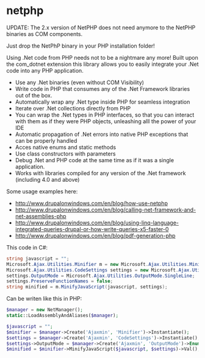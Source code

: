 # netphp

UPDATE: The 2.x version of NetPHP does not need anymore to the NetPHP binaries as COM components. 

Just drop the NetPhP binary in your PHP installation folder!

Using .Net code from PHP needs not to be a nightmare any more! Built upon the com_dotnet extension
this library allows you to easily integrate your .Net code into any PHP application.

* Use any .Net binaries (even without COM Visibility)
* Write code in PHP that consumes any of the .Net Framework libraries out of the box.
* Automatically wrap any .Net type inside PHP for seamless integration
* Iterate over .Net collections directly from PHP
* You can wrap the .Net types in PHP interfaces, so that you can interact with them as if they were PHP objects, unleashing alll the power of your IDE
* Automatic propagation of .Net errors into native PHP exceptions that can be properly handled
* Acces native enums and static methods
* Use class constructors with parameters
* Debug .Net and PHP code at the same time as if it was a single application.
* Works with libraries compiled for any version of the .Net framework (including 4.0 and above)

Some usage examples here:

* http://www.drupalonwindows.com/en/blog/how-use-netphp
* http://www.drupalonwindows.com/en/blog/calling-net-framework-and-net-assemblies-php
* http://www.drupalonwindows.com/en/blog/using-linq-language-integrated-queries-drupal-or-how-write-queries-x5-faster-0
* http://www.drupalonwindows.com/en/blog/pdf-generation-php

This code in C#:

```c#
string javascript = "";
Microsoft.Ajax.Utilities.Minifier m = new Microsoft.Ajax.Utilities.Minifier();
Microsoft.Ajax.Utilities.CodeSettings settings = new Microsoft.Ajax.Utilities.CodeSettings();
settings.OutputMode = Microsoft.Ajax.Utilities.OutputMode.SingleLine;
settings.PreserveFunctionNames = false;
string minified = m.MinifyJavaScript(javascript, settings);
```

Can be writen like this in PHP:

```php
$manager = new NetManager();
static::LoadAssemblyAndAliases($manager);

$javascript = "";
$minifier = $manager->Create('Ajaxmin', 'Minifier')->Instantiate();
$settings = $manager->Create('Ajaxmin', 'CodeSettings')->Instantiate();
$settings->OutputMode = $manager->Create('Ajaxmin', 'OutputMode')->Enum('SingleLine');
$minified = $minifier->MinifyJavaScript($javascript, $settings)->Val();
```